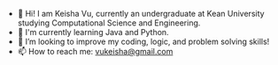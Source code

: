 - 🌟 Hi! I am Keisha Vu, currently an undergraduate at Kean University studying Computational Science and Engineering.
- 🌱 I'm currently learning Java and Python. 
- 💞️ I’m looking to improve my coding, logic, and problem solving skills!
- 📫 How to reach me: vukeisha@gmail.com

<!---
keishavu/keishavu is a ✨ special ✨ repository because its `README.md` (this file) appears on your GitHub profile.
You can click the Preview link to take a look at your changes.
--->
